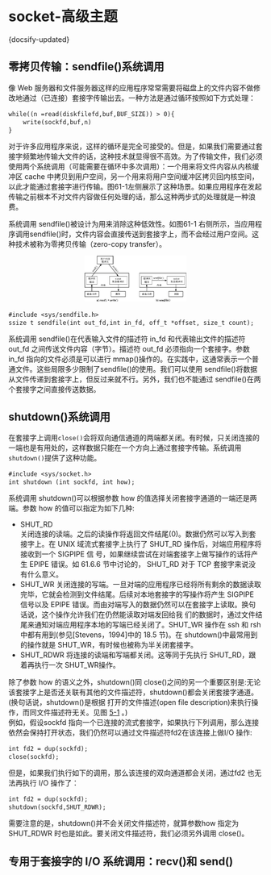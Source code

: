 # socket-高级主题
{docsify-updated}

## 零拷贝传输：sendfile()系统调用 
像 Web 服务器和文件服务器这样的应用程序常常需要将磁盘上的文件内容不做修改地通过（已连接）套接字传输出去。一种方法是通过循环按照如下方式处理：
```
while((n =read(diskfilefd,buf,BUF_SIZE)) > 0){
	write(sockfd,buf,n)
}
```
对于许多应用程序来说，这样的循环是完全可接受的。但是，如果我们需要通过套接字频繁地传输大文件的话，这种技术就显得很不高效。为了传输文件，我们必须使用两个系统调用（可能需要在循环中多次调用）：一个用来将文件内容从内核缓冲区 cache 中拷贝到用户空间，另一个用来将用户空间缓冲区拷贝回内核空间，以此才能通过套接字进行传输。图61-1左侧展示了这种场景。如果应用程序在发起传输之前根本不对文件内容做任何处理的话，那么这种两步式的处理就是一种浪费。

系统调用 sendfile()被设计为用来消除这种低效性。如图61-1 右侧所示，当应用程序调用sendfile()时，文件内容会直接传送到套接字上，而不会经过用户空间。这种技术被称为零拷贝传输（zero-copy transfer）。 

<center><img src="pics/zero-copy.png" width="40%"></center>

```
#include <sys/sendfile.h>
ssize t sendfile(int out_fd,int in_fd, off_t *offset, size_t count);
```
系统调用 sendfile()在代表输入文件的描述符 in_fd 和代表输出文件的描述符 out_fd 之间传送文件内容（字节）。描述符 out_fd 必须指向一个套接字。参数 in_fd 指向的文件必须是可以进行 mmap()操作的。在实践中，这通常表示一个普通文件。这些局限多少限制了sendfile()的使用。我们可以使用 sendfile()将数据从文件传递到套接字上，但反过来就不行。另外，我们也不能通过 sendfile()在两个套接字之间直接传送数据。 

## shutdown()系统调用
在套接字上调用`close()`会将双向通信通道的两端都关闭。有时候，只关闭连接的一端也是有用处的，这样数据只能在一个方向上通过套接字传输。系统调用`shutdown()`提供了这种功能。
```
#include <sys/socket.h>
int shutdown (int sockfd, int how);
```
系统调用 shutdown()可以根据参数 how 的值选择关闭套接字通道的一端还是两端。参数 how 的值可以指定为如下几种:
+ SHUT_RD   
  关闭连接的读端。之后的读操作将返回文件结尾(0)。数据仍然可以写入到套接字上。在 UNIX 域流式套接字上执行了 SHUT_RD 操作后，对端应用程序将接收到一个 SIGPIPE 信 号，如果继续尝试在对端套接字上做写操作的话将产生 EPIPE 错误。如 61.6.6 节中讨论的， SHUT_RD 对于 TCP 套接字来说没有什么意义。
+ SHUT_WR
  关闭连接的写端。一旦对端的应用程序已经将所有剩余的数据读取完毕，它就会检测到文件结尾。后续对本地套接字的写操作将产生 SIGPIPE 信号以及 EPIPE 错误。而由对端写入的数据仍然可以在套接字上读取。换句话说，这个操作允许我们在仍然能读取对端发回给我 们的数据时，通过文件结尾来通知对端应用程序本地的写端已经关闭了。SHUT_WR 操作在 ssh 和 rsh 中都有用到(参见[Stevens，1994]中的 18.5 节)。在 shutdown()中最常用到的操作就是 SHUT_WR，有时候也被称为半关闭套接字。
+ SHUT_RDWR
	将连接的读端和写端都关闭。这等同于先执行 SHUT_RD，跟着再执行一次 SHUT_WR操作。

除了参数 how 的语义之外，shutdown()同 close()之间的另一个重要区别是:无论该套接字上是否还关联有其他的文件描述符，shutdown()都会关闭套接字通道。(换句话说，shutdown()是根据 打开的文件描述(open file description)来执行操作，而同文件描述符无关。见图 <a href="#/os/linux系统编程/文件IO#file">5-1</a> 。)  
例如，假设sockfd 指向一个已连接的流式套接字，如果执行下列调用，那么连接依然会保持打开状态，我们仍然可以通过文件描述符fd2在该连接上做I/O 操作:
```
int fd2 = dup(sockfd);
close(sockfd);
```
但是，如果我们执行如下的调用，那么该连接的双向通道都会关闭，通过fd2 也无法再执行 I/O 操作了：
```
int fd2 = dup(sockfd);
shutdown(sockfd,SHUT_RDWR);
```

需要注意的是，shutdown()并不会关闭文件描述符，就算参数how 指定为SHUT_RDWR 时也是如此。要关闭文件描述符，我们必须另外调用 close()。

## 专用于套接字的 I/O 系统调用：recv()和 send() 